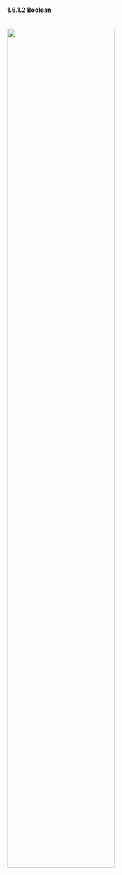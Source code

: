 <h4>1.6.1.2 Boolean</h4>
<br><img width="70%" src="https://user-images.githubusercontent.com/31834249/61588682-ceaa5380-abda-11e9-9432-0529bec3a4ff.png">
